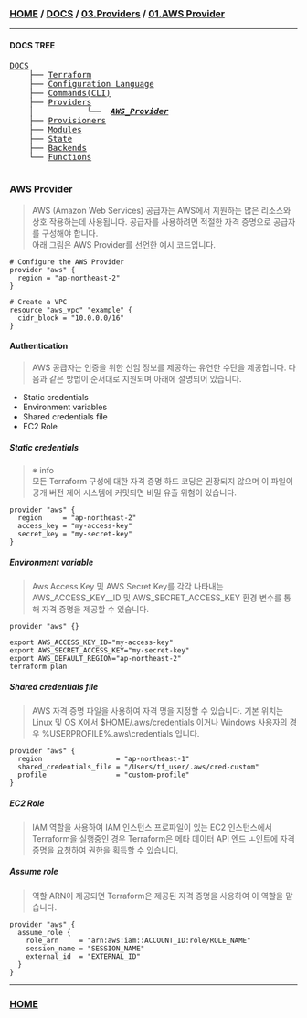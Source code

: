 ### [HOME](https://github.com/YGCHO-repo/Terraform/blob/main/README.md) / [DOCS](https://github.com/YGCHO-repo/Terraform/blob/main/DOCS/README.md) / [03.Providers](https://github.com/YGCHO-repo/Terraform/blob/main/DOCS/03_Providers/README.md) / [01.AWS Provider](https://github.com/YGCHO-repo/Terraform/blob/main/DOCS/03_Providers/01_AWS_Provider/README.md)

---

#### DOCS TREE

<pre>
<a href = "https://github.com/YGCHO-repo/Terraform/blob/main/DOCS/README.md">DOCS</a>
    ├── <a href = "https://github.com/YGCHO-repo/Terraform/blob/main/DOCS/00_Terraform/README.md">Terraform</a>
    ├── <a href = "https://github.com/YGCHO-repo/Terraform/blob/main/DOCS/01_Configuration_Language/README.md">Configuration Language</a>
    ├── <a href = "https://github.com/YGCHO-repo/Terraform/blob/main/DOCS/02_Commands(CLI)/README.md">Commands(CLI)</a>
    ├── <a href = "https://github.com/YGCHO-repo/Terraform/blob/main/DOCS/03_Providers/README.md">Providers</a>
    │           └──  <i><b><a href = "https://github.com/YGCHO-repo/Terraform/blob/main/DOCS/03_Providers/01_AWS_Provider/README.md">AWS_Provider</a></b></i>
    ├── <a href = "https://github.com/YGCHO-repo/Terraform/blob/main/DOCS/04_Provisioners/README.md">Provisioners</a>
    ├── <a href = "https://github.com/YGCHO-repo/Terraform/blob/main/DOCS/05_Modules/README.md">Modules</a>
    ├── <a href = "https://github.com/YGCHO-repo/Terraform/blob/main/DOCS/06_State/README.md">State</a>
    ├── <a href = "https://github.com/YGCHO-repo/Terraform/blob/main/DOCS/07_Backends/README.md">Backends</a>
    └── <a href = "https://github.com/YGCHO-repo/Terraform/blob/main/DOCS/08_Functions/README.md">Functions</a>

</pre>

### AWS Provider

> AWS (Amazon Web Services) 공급자는 AWS에서 지원하는 많은 리소스와 상호 작용하는데 사용됩니다. 공급자를 사용하려면 적절한 자격 증명으로 공급자를 구성해야 합니다.  
> 아래 그림은 AWS Provider를 선언한 예시 코드입니다.

```hcl
# Configure the AWS Provider
provider "aws" {
  region = "ap-northeast-2"
}

# Create a VPC
resource "aws_vpc" "example" {
  cidr_block = "10.0.0.0/16"
}
```

#### Authentication

> AWS 공급자는 인증을 위한 신임 정보를 제공하는 유연한 수단을 제공합니다. 다음과 같은 방법이 순서대로 지원되며 아래에 설명되어 있습니다.

- Static credentials
- Environment variables
- Shared credentials file
- EC2 Role

##### Static credentials

> ※ info  
> 모든 Terraform 구성에 대한 자격 증명 하드 코딩은 권장되지 않으며 이 파일이 공개 버전 제어 시스템에 커밋되면 비밀 유출 위험이 있습니다.

```hcl
provider "aws" {
  region     = "ap-northeast-2"
  access_key = "my-access-key"
  secret_key = "my-secret-key"
}
```

##### Environment variable

> Aws Access Key 및 AWS Secret Key를 각각 나타내는 AWS_ACCESS_KEY\_\_ID 및 AWS_SECRET_ACCESS_KEY 환경 변수를 통해 자격 증명을 제공할 수 있습니다.

```hcl
provider "aws" {}
```

```hcl
export AWS_ACCESS_KEY_ID="my-access-key"
export AWS_SECRET_ACCESS_KEY="my-secret-key"
export AWS_DEFAULT_REGION="ap-northeast-2"
terraform plan
```

##### Shared credentials file

> AWS 자격 증명 파일을 사용하여 자격 명을 지정할 수 있습니다. 기본 위치는 Linux 및 OS X에서 $HOME/.aws/credentials 이거나 Windows 사용자의 경우 %USERPROFILE%\.aws\credentials 입니다.

```hcl
provider "aws" {
  region                  = "ap-northeast-1"
  shared_credentials_file = "/Users/tf_user/.aws/cred-custom"
  profile                 = "custom-profile"
}
```

##### EC2 Role

> IAM 역할을 사용하여 IAM 인스턴스 프로파일이 있는 EC2 인스턴스에서 Terraform을 실행중인 경우 Terraform은 메타 데이터 API 엔드 ㅗ인트에 자격 증명을 요청하여 권한을 획득할 수 있습니다.

##### Assume role

> 역할 ARN이 제공되면 Terraform은 제공된 자격 증명을 사용하여 이 역할을 맡습니다.

```hcl
provider "aws" {
  assume_role {
    role_arn     = "arn:aws:iam::ACCOUNT_ID:role/ROLE_NAME"
    session_name = "SESSION_NAME"
    external_id  = "EXTERNAL_ID"
  }
}
```

---

### [HOME](https://github.com/YGCHO-repo/Terraform/blob/main/README.md)
